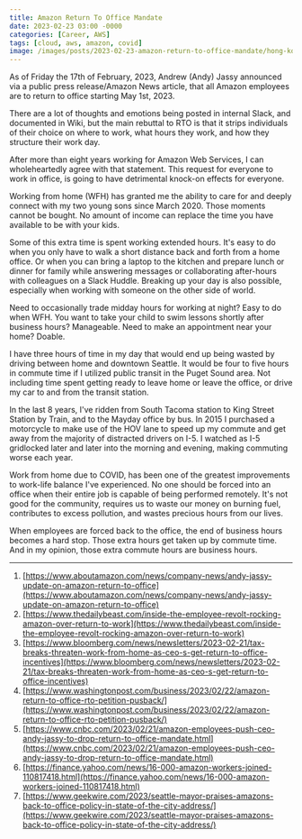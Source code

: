 ```yaml
---
title: Amazon Return To Office Mandate
date: 2023-02-23 03:00 -0000
categories: [Career, AWS]
tags: [cloud, aws, amazon, covid]
image: /images/posts/2023-02-23-amazon-return-to-office-mandate/hong-kong-traffic-stock-photo.avif
---
```


As of Friday the 17th of February, 2023, Andrew (Andy) Jassy announced via a public press release/Amazon News article, that all Amazon employees are to return to office starting May 1st, 2023.

There are a lot of thoughts and emotions being posted in internal Slack, and documented in Wiki, but the main rebuttal to RTO is that it strips individuals of their choice on where to work, what hours they work, and how they structure their work day.

After more than eight years working for Amazon Web Services, I can wholeheartedly agree with that statement.  This request for everyone to work in office, is going to have detrimental knock-on effects for everyone.

Working from home (WFH) has granted me the ability to care for and deeply connect with my two young sons since March 2020.  Those moments cannot be bought.  No amount of income can replace the time you have available to be with your kids.

Some of this extra time is spent working extended hours.  It's easy to do when you only have to walk a short distance back and forth from a home office.  Or when you can bring a laptop to the kitchen and prepare lunch or dinner for family while answering messages or collaborating after-hours with colleagues on a Slack Huddle.  Breaking up your day is also possible, especially when working with someone on the other side of world.

Need to occasionally trade midday hours for working at night?  Easy to do when WFH.  You want to take your child to swim lessons shortly after business hours?  Manageable.  Need to make an appointment near your home?  Doable.

I have three hours of time in my day that would end up being wasted by driving between home and downtown Seattle.  It would be four to five hours in commute time if I utilized public transit in the Puget Sound area.  Not including time spent getting ready to leave home or leave the office, or drive my car to and from the transit station.

In the last 8 years, I've ridden from South Tacoma station to King Street Station by Train, and to the Mayday office by bus.  In 2015 I purchased a motorcycle to make use of the HOV lane to speed up my commute and get away from the majority of distracted drivers on I-5.  I watched as I-5 gridlocked later and later into the morning and evening, making commuting worse each year.

Work from home due to COVID, has been one of the greatest improvements to work-life balance I've experienced.  No one should be forced into an office when their entire job is capable of being performed remotely.  It's not good for the community, requires us to waste our money on burning fuel, contributes to excess pollution, and wastes precious hours from our lives.

When employees are forced back to the office, the end of business hours becomes a hard stop.  Those extra hours get taken up by commute time.  And in my opinion, those extra commute hours are business hours.

---

1. [https://www.aboutamazon.com/news/company-news/andy-jassy-update-on-amazon-return-to-office](https://www.aboutamazon.com/news/company-news/andy-jassy-update-on-amazon-return-to-office)
2. [https://www.thedailybeast.com/inside-the-employee-revolt-rocking-amazon-over-return-to-work](https://www.thedailybeast.com/inside-the-employee-revolt-rocking-amazon-over-return-to-work)
3. [https://www.bloomberg.com/news/newsletters/2023-02-21/tax-breaks-threaten-work-from-home-as-ceo-s-get-return-to-office-incentives](https://www.bloomberg.com/news/newsletters/2023-02-21/tax-breaks-threaten-work-from-home-as-ceo-s-get-return-to-office-incentives)
4. [https://www.washingtonpost.com/business/2023/02/22/amazon-return-to-office-rto-petition-pusback/](https://www.washingtonpost.com/business/2023/02/22/amazon-return-to-office-rto-petition-pusback/)
5. [https://www.cnbc.com/2023/02/21/amazon-employees-push-ceo-andy-jassy-to-drop-return-to-office-mandate.html](https://www.cnbc.com/2023/02/21/amazon-employees-push-ceo-andy-jassy-to-drop-return-to-office-mandate.html)
6. [https://finance.yahoo.com/news/16-000-amazon-workers-joined-110817418.html](https://finance.yahoo.com/news/16-000-amazon-workers-joined-110817418.html)
7. [https://www.geekwire.com/2023/seattle-mayor-praises-amazons-back-to-office-policy-in-state-of-the-city-address/](https://www.geekwire.com/2023/seattle-mayor-praises-amazons-back-to-office-policy-in-state-of-the-city-address/)
